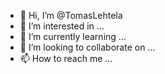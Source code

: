 - 👋 Hi, I’m @TomasLehtela
- 👀 I’m interested in ...
- 🌱 I’m currently learning ...
- 💞️ I’m looking to collaborate on ...
- 📫 How to reach me ...

<!---
TomasLehtela/TomasLehtela is a ✨ special ✨ repository because its `README.md` (this file) appears on your GitHub profile.
You can click the Preview link to take a look at your changes.
--->
